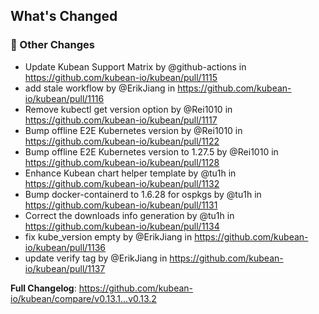 <!-- Release notes generated using configuration in .github/release.yml at v0.13.2 -->

## What's Changed
### 🔨 Other Changes
* Update Kubean Support Matrix by @github-actions in https://github.com/kubean-io/kubean/pull/1115
* add stale workflow by @ErikJiang in https://github.com/kubean-io/kubean/pull/1116
* Remove kubectl get version option by @Rei1010 in https://github.com/kubean-io/kubean/pull/1117
* Bump offline E2E Kubernetes version by @Rei1010 in https://github.com/kubean-io/kubean/pull/1122
* Bump offline E2E Kubernetes version to 1.27.5 by @Rei1010 in https://github.com/kubean-io/kubean/pull/1128
* Enhance Kubean chart helper template by @tu1h in https://github.com/kubean-io/kubean/pull/1132
* Bump docker-containerd to 1.6.28 for ospkgs by @tu1h in https://github.com/kubean-io/kubean/pull/1131
* Correct the downloads info generation by @tu1h in https://github.com/kubean-io/kubean/pull/1134
* fix kube_version empty by @ErikJiang in https://github.com/kubean-io/kubean/pull/1136
* update verify tag by @ErikJiang in https://github.com/kubean-io/kubean/pull/1137


**Full Changelog**: https://github.com/kubean-io/kubean/compare/v0.13.1...v0.13.2
